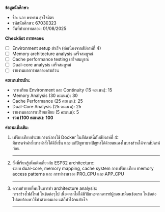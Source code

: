 **ข้อมูลนักศึกษา:**
- ชื่อ: นาย พรพรม สุขใจมิตร
- รหัสนักศึกษา: 67030323
- วันที่ทำการทดลอง: 01/08/2025

**Checklist การทดลอง:**
- [ ] Environment setup สำเร็จ (ต่อเนื่องจากสัปดาห์ที่ 4)
- [ ] Memory architecture analysis เสร็จสมบูรณ์
- [ ] Cache performance testing เสร็จสมบูรณ์
- [ ] Dual-core analysis เสร็จสมบูรณ์
- [ ] รายงานผลการทดลองครบถ้วน

**คะแนนประเมิน:**
- การเตรียม Environment และ Continuity (15 คะแนน): 15
- Memory Analysis (30 คะแนน): 30
- Cache Performance (25 คะแนน): 25
- Dual-Core Analysis (25 คะแนน): 25
- รายงานและการเปรียบเทียบ (5 คะแนน): 5
- **รวม (100 คะแนน): 100**

**คำถามเพิ่มเติม:**
1. เปรียบเทียบประสบการณ์การใช้ Docker ในสัปดาห์นี้กับสัปดาห์ที่ 4: <br>
   มีการดจำคำสั่งบางคำสั่งได้ดียิ่งขึ้น และ แก้ปัญหาบางปัญหาได้ด้วยตนเองในบางส่วนได้จากสัปดาห์ก่อน
   _________________________________________________

2. สิ่งที่เรียนรู้เพิ่มเติมเกี่ยวกับ ESP32 architecture: <br>
   ระบบ dual-core, memory mapping, cache system การเปรียบเทียบ memory access patterns และ การทำงานของ PRO_CPU และ APP_CPU
   _________________________________________________

3. ความท้าทายที่พบในการทำ architecture analysis: <br>
   การสร้างไฟล์ใหม่ ในข้อต่อๆไป เนื่องจากไม่ได้มีวิธีแนะจากอาารย์ผู้สอนเหมือนข้อแรก ในข้อต่อไปเลยต้องหาวิธีทำด้วยตนเอง แต่ก็ทำได้จนสำเร็จ
   _________________________________________________
